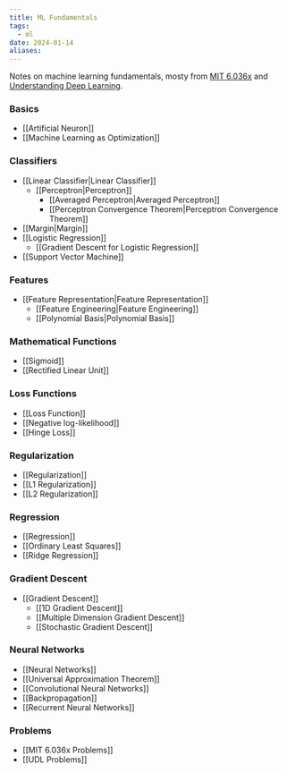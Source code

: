 ```yaml
---
title: ML Fundamentals
tags:
  - ml
date: 2024-01-14
aliases:
---
```

Notes on machine learning fundamentals, mosty from [MIT 6.036x](https://openlearninglibrary.mit.edu/courses/course-v1:MITx+6.036+1T2019/course/) and [Understanding Deep Learning](https://udlbook.github.io/udlbook/).
### Basics
- [[Artificial Neuron]]
- [[Machine Learning as Optimization]]
### Classifiers
- [[Linear Classifier|Linear Classifier]]
	- [[Perceptron|Perceptron]]
		- [[Averaged Perceptron|Averaged Perceptron]]
		- [[Perceptron Convergence Theorem|Perceptron Convergence Theorem]]
- [[Margin|Margin]]
- [[Logistic Regression]]
	- [[Gradient Descent for Logistic Regression]]
- [[Support Vector Machine]]
### Features
- [[Feature Representation|Feature Representation]]
	- [[Feature Engineering|Feature Engineering]]
	- [[Polynomial Basis|Polynomial Basis]]
### Mathematical Functions
- [[Sigmoid]]
- [[Rectified Linear Unit]]
### Loss Functions
- [[Loss Function]]
- [[Negative log-likelihood]]
- [[Hinge Loss]]
### Regularization
- [[Regularization]]
- [[L1 Regularization]]
- [[L2 Regularization]]
### Regression
- [[Regression]]
- [[Ordinary Least Squares]]
- [[Ridge Regression]]
### Gradient Descent
- [[Gradient Descent]]
	- [[1D Gradient Descent]]
	- [[Multiple Dimension Gradient Descent]]
	- [[Stochastic Gradient Descent]]
### Neural Networks
- [[Neural Networks]]
- [[Universal Approximation Theorem]]
- [[Convolutional Neural Networks]]
- [[Backpropagation]] 
- [[Recurrent Neural Networks]]
### Problems
- [[MIT 6.036x Problems]]
- [[UDL Problems]]